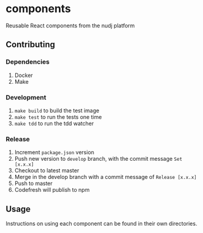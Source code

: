 # components

Reusable React components from the nudj platform

## Contributing

### Dependencies

1. Docker
1. Make

### Development

1. `make build` to build the test image
1. `make test` to run the tests one time
1. `make tdd` to run the tdd watcher

### Release

1. Increment `package.json` version
1. Push new version to `develop` branch, with the commit message `Set [x.x.x]`
1. Checkout to latest master
1. Merge in the develop branch with a commit message of `Release [x.x.x]`
1. Push to master
1. Codefresh will publish to npm

## Usage

Instructions on using each component can be found in their own directories.
